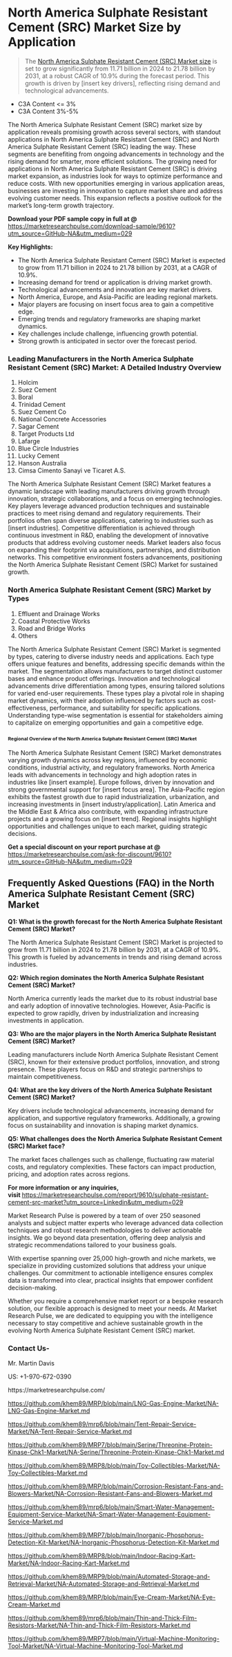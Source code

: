 <h1>North America Sulphate Resistant Cement (SRC) Market&nbsp;Size by Application</h1><blockquote><p>The <a href="https://marketresearchpulse.com/download-sample/9610?utm_source=GitHub-NA&amp;utm_medium=029">North America Sulphate Resistant Cement (SRC) Market size</a> is set to grow significantly from 11.71 billion in 2024 to 21.78 billion by 2031, at a robust CAGR of 10.9% during the forecast period. This growth is driven by [insert key drivers], reflecting rising demand and technological advancements.</p></blockquote><ul><li>C3A Content <= 3%<li> C3A Content 3%-5%</li></ul><p>The North America Sulphate Resistant Cement (SRC) market size by application reveals promising growth across several sectors, with standout applications in North America Sulphate Resistant Cement (SRC) and North America Sulphate Resistant Cement (SRC) leading the way. These segments are benefiting from ongoing advancements in technology and the rising demand for smarter, more efficient solutions. The growing need for applications in North America Sulphate Resistant Cement (SRC) is driving market expansion, as industries look for ways to optimize performance and reduce costs. With new opportunities emerging in various application areas, businesses are investing in innovation to capture market share and address evolving customer needs. This expansion reflects a positive outlook for the market’s long-term growth trajectory.</p><p><strong>Download your PDF sample copy in full at @ </strong><a href="https://marketresearchpulse.com/download-sample/9610?utm_source=GitHub-NA&amp;utm_medium=029">https://marketresearchpulse.com/download-sample/9610?utm_source=GitHub-NA&amp;utm_medium=029</a></p><p><strong>Key Highlights: </strong></p><ul><li>The North America Sulphate Resistant Cement (SRC) Market is expected to grow from 11.71 billion in 2024 to 21.78 billion by 2031, at a CAGR of 10.9%.</li><li>Increasing demand for trend or application is driving market growth.</li><li>Technological advancements and innovation are key market drivers.</li><li>North America, Europe, and Asia-Pacific are leading regional markets.</li><li>Major players are focusing on insert focus area to gain a competitive edge.</li><li>Emerging trends and regulatory frameworks are shaping market dynamics.</li><li>Key challenges include challenge, influencing growth potential.</li><li>Strong growth is anticipated in sector over the forecast period.</li></ul><h3>Leading Manufacturers in the North America Sulphate Resistant Cement (SRC) Market: A Detailed Industry Overview</h3><ol><li>Holcim</li><li>Suez Cement</li><li>Boral</li><li>Trinidad Cement</li><li>Suez Cement Co</li><li>National Concrete Accessories</li><li>Sagar Cement</li><li>Target Products Ltd</li><li>Lafarge</li><li>Blue Circle Industries</li><li>Lucky Cement</li><li>Hanson Australia</li><li>Cimsa Cimento Sanayi ve Ticaret A.S.</li></ol><div class="flex max-w-full flex-col flex-grow"><div class="min-h-8 text-message flex w-full flex-col items-end gap-2 whitespace-normal break-words [.text-message+&amp;]:mt-5" dir="auto" data-message-author-role="assistant" data-message-id="fd8432e4-4910-450d-b182-61b7bfb0a01f" data-message-model-slug="gpt-4o"><div class="flex w-full flex-col gap-1 empty:hidden first:pt-[3px]"><div class="markdown prose w-full break-words dark:prose-invert light"><p>The North America Sulphate Resistant Cement (SRC) Market features a dynamic landscape with leading manufacturers driving growth through innovation, strategic collaborations, and a focus on emerging technologies. Key players leverage advanced production techniques and sustainable practices to meet rising demand and regulatory requirements. Their portfolios often span diverse applications, catering to industries such as [insert industries]. Competitive differentiation is achieved through continuous investment in R&amp;D, enabling the development of innovative products that address evolving customer needs. Market leaders also focus on expanding their footprint via acquisitions, partnerships, and distribution networks. This competitive environment fosters advancements, positioning the North America Sulphate Resistant Cement (SRC) Market for sustained growth.</p></div></div></div></div><h3>North America Sulphate Resistant Cement (SRC) Market by Types</h3><ol><li>Effluent and Drainage Works<li> Coastal Protective Works<li> Road and Bridge Works<li> Others</li></ol><div class="flex max-w-full flex-col flex-grow"><div class="min-h-8 text-message flex w-full flex-col items-end gap-2 whitespace-normal break-words [.text-message+&amp;]:mt-5" dir="auto" data-message-author-role="assistant" data-message-id="084470be-0bb7-4664-bddf-5156b4f41249" data-message-model-slug="gpt-4o-mini"><div class="flex w-full flex-col gap-1 empty:hidden first:pt-[3px]"><div class="markdown prose w-full break-words dark:prose-invert light"><p>The North America Sulphate Resistant Cement (SRC) Market is segmented by types, catering to diverse industry needs and applications. Each type offers unique features and benefits, addressing specific demands within the market. The segmentation allows manufacturers to target distinct customer bases and enhance product offerings. Innovation and technological advancements drive differentiation among types, ensuring tailored solutions for varied end-user requirements. These types play a pivotal role in shaping market dynamics, with their adoption influenced by factors such as cost-effectiveness, performance, and suitability for specific applications. Understanding type-wise segmentation is essential for stakeholders aiming to capitalize on emerging opportunities and gain a competitive edge.</p></div></div></div></div><h3><span style="font-size: 11px;">Regional Overview of the North America Sulphate Resistant Cement (SRC) Market</span></h3><div class="flex max-w-full flex-col flex-grow"><div class="min-h-8 text-message flex w-full flex-col items-end gap-2 whitespace-normal break-words [.text-message+&amp;]:mt-5" dir="auto" data-message-author-role="assistant" data-message-id="e9038762-ce64-4e30-91c9-9bd413514231" data-message-model-slug="gpt-4o-mini"><div class="flex w-full flex-col gap-1 empty:hidden first:pt-[3px]"><div class="markdown prose w-full break-words dark:prose-invert light"><p>The North America Sulphate Resistant Cement (SRC) Market demonstrates varying growth dynamics across key regions, influenced by economic conditions, industrial activity, and regulatory frameworks. North America leads with advancements in technology and high adoption rates in industries like [insert example]. Europe follows, driven by innovation and strong governmental support for [insert focus area]. The Asia-Pacific region exhibits the fastest growth due to rapid industrialization, urbanization, and increasing investments in [insert industry/application]. Latin America and the Middle East &amp; Africa also contribute, with expanding infrastructure projects and a growing focus on [insert trend]. Regional insights highlight opportunities and challenges unique to each market, guiding strategic decisions.</p></div></div></div></div><p><strong>Get a special discount on your report purchase at @ </strong><a href="https://marketresearchpulse.com/ask-for-discount/9610?utm_source=GitHub-NA&amp;utm_medium=029">https://marketresearchpulse.com/ask-for-discount/9610?utm_source=GitHub-NA&amp;utm_medium=029</a></p><h2>Frequently Asked Questions (FAQ) in the North America Sulphate Resistant Cement (SRC) Market</h2><p><strong>Q1: What is the growth forecast for the North America Sulphate Resistant Cement (SRC) Market?</strong></p><p>The North America Sulphate Resistant Cement (SRC) Market is projected to grow from 11.71 billion in 2024 to 21.78 billion by 2031, at a CAGR of 10.9%. This growth is fueled by advancements in trends and rising demand across industries.</p><p><strong>Q2: Which region dominates the North America Sulphate Resistant Cement (SRC) Market?</strong></p><p>North America currently leads the market due to its robust industrial base and early adoption of innovative technologies. However, Asia-Pacific is expected to grow rapidly, driven by industrialization and increasing investments in application.</p><p><strong>Q3: Who are the major players in the North America Sulphate Resistant Cement (SRC) Market?</strong></p><p>Leading manufacturers include North America Sulphate Resistant Cement (SRC), known for their extensive product portfolios, innovation, and strong presence. These players focus on R&amp;D and strategic partnerships to maintain competitiveness.</p><p><strong>Q4: What are the key drivers of the North America Sulphate Resistant Cement (SRC) Market?</strong></p><p>Key drivers include technological advancements, increasing demand for application, and supportive regulatory frameworks. Additionally, a growing focus on sustainability and innovation is shaping market dynamics.</p><p><strong>Q5: What challenges does the North America Sulphate Resistant Cement (SRC) Market face?</strong></p><p>The market faces challenges such as challenge, fluctuating raw material costs, and regulatory complexities. These factors can impact production, pricing, and adoption rates across regions.</p><p><strong>For more information or any inquiries, visit&nbsp;</strong><a href="https://marketresearchpulse.com/report/9610/sulphate-resistant-cement-src-market?utm_source=Linkedin&utm_medium=029">https://marketresearchpulse.com/report/9610/sulphate-resistant-cement-src-market?utm_source=Linkedin&utm_medium=029</a></p><p>Market Research Pulse is powered by a team of over 250 seasoned analysts and subject matter experts who leverage advanced data collection techniques and robust research methodologies to deliver actionable insights. We go beyond data presentation, offering deep analysis and strategic recommendations tailored to your business goals.</p><p>With expertise spanning over 25,000 high-growth and niche markets, we specialize in providing customized solutions that address your unique challenges. Our commitment to actionable intelligence ensures complex data is transformed into clear, practical insights that empower confident decision-making.</p><p>Whether you require a comprehensive market report or a bespoke research solution, our flexible approach is designed to meet your needs. At Market Research Pulse, we are dedicated to equipping you with the intelligence necessary to stay competitive and achieve sustainable growth in the evolving North America Sulphate Resistant Cement (SRC) market.</p><h3><strong>Contact Us-</strong></h3><p>Mr. Martin Davis</p><p>US: +1-970-672-0390</p><p>https://marketresearchpulse.com/</p><p><a href="https://github.com/khem89/MRP/blob/main/LNG-Gas-Engine-Market/NA-LNG-Gas-Engine-Market.md">https://github.com/khem89/MRP/blob/main/LNG-Gas-Engine-Market/NA-LNG-Gas-Engine-Market.md</a></p><p><a href="https://github.com/khem89/mrp6/blob/main/Tent-Repair-Service-Market/NA-Tent-Repair-Service-Market.md">https://github.com/khem89/mrp6/blob/main/Tent-Repair-Service-Market/NA-Tent-Repair-Service-Market.md</a></p><p><a href="https://github.com/khem89/MRP7/blob/main/Serine/Threonine-Protein-Kinase-Chk1-Market/NA-Serine/Threonine-Protein-Kinase-Chk1-Market.md">https://github.com/khem89/MRP7/blob/main/Serine/Threonine-Protein-Kinase-Chk1-Market/NA-Serine/Threonine-Protein-Kinase-Chk1-Market.md</a></p><p><a href="https://github.com/khem89/MRP8/blob/main/Toy-Collectibles-Market/NA-Toy-Collectibles-Market.md">https://github.com/khem89/MRP8/blob/main/Toy-Collectibles-Market/NA-Toy-Collectibles-Market.md</a></p><p><a href="https://github.com/khem89/MRP/blob/main/Corrosion-Resistant-Fans-and-Blowers-Market/NA-Corrosion-Resistant-Fans-and-Blowers-Market.md">https://github.com/khem89/MRP/blob/main/Corrosion-Resistant-Fans-and-Blowers-Market/NA-Corrosion-Resistant-Fans-and-Blowers-Market.md</a></p><p><a href="https://github.com/khem89/mrp6/blob/main/Smart-Water-Management-Equipment-Service-Market/NA-Smart-Water-Management-Equipment-Service-Market.md">https://github.com/khem89/mrp6/blob/main/Smart-Water-Management-Equipment-Service-Market/NA-Smart-Water-Management-Equipment-Service-Market.md</a></p><p><a href="https://github.com/khem89/MRP7/blob/main/Inorganic-Phosphorus-Detection-Kit-Market/NA-Inorganic-Phosphorus-Detection-Kit-Market.md">https://github.com/khem89/MRP7/blob/main/Inorganic-Phosphorus-Detection-Kit-Market/NA-Inorganic-Phosphorus-Detection-Kit-Market.md</a></p><p><a href="https://github.com/khem89/MRP8/blob/main/Indoor-Racing-Kart-Market/NA-Indoor-Racing-Kart-Market.md">https://github.com/khem89/MRP8/blob/main/Indoor-Racing-Kart-Market/NA-Indoor-Racing-Kart-Market.md</a></p><p><a href="https://github.com/khem89/MRP9/blob/main/Automated-Storage-and-Retrieval-Market/NA-Automated-Storage-and-Retrieval-Market.md">https://github.com/khem89/MRP9/blob/main/Automated-Storage-and-Retrieval-Market/NA-Automated-Storage-and-Retrieval-Market.md</a></p><p><a href="https://github.com/khem89/MRP/blob/main/Eye-Cream-Market/NA-Eye-Cream-Market.md">https://github.com/khem89/MRP/blob/main/Eye-Cream-Market/NA-Eye-Cream-Market.md</a></p><p><a href="https://github.com/khem89/mrp6/blob/main/Thin-and-Thick-Film-Resistors-Market/NA-Thin-and-Thick-Film-Resistors-Market.md">https://github.com/khem89/mrp6/blob/main/Thin-and-Thick-Film-Resistors-Market/NA-Thin-and-Thick-Film-Resistors-Market.md</a></p><p><a href="https://github.com/khem89/MRP7/blob/main/Virtual-Machine-Monitoring-Tool-Market/NA-Virtual-Machine-Monitoring-Tool-Market.md">https://github.com/khem89/MRP7/blob/main/Virtual-Machine-Monitoring-Tool-Market/NA-Virtual-Machine-Monitoring-Tool-Market.md</a></p>
